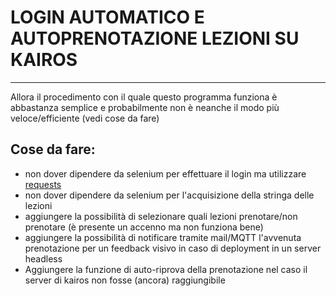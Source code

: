 # LOGIN AUTOMATICO E AUTOPRENOTAZIONE LEZIONI SU KAIROS

----------------------



Allora il procedimento con il quale questo programma funziona è abbastanza semplice e probabilmente non è neanche il modo più veloce/efficiente (vedi cose da fare)


## Cose da fare:

- non dover dipendere da selenium per effettuare il login ma utilizzare [requests](https://requests.readthedocs.io/en/master/)
- non dover dipendere da selenium per l'acquisizione della stringa delle lezioni
- aggiungere la possibilità di selezionare quali lezioni prenotare/non prenotare (è presente un accenno ma non funziona bene)
- aggiungere la possibilità di notificare tramite mail/MQTT l'avvenuta prenotazione per un feedback visivo in caso di deployment in un server headless
- Aggiungere la funzione di auto-riprova della prenotazione nel caso il server di kairos non fosse (ancora) raggiungibile